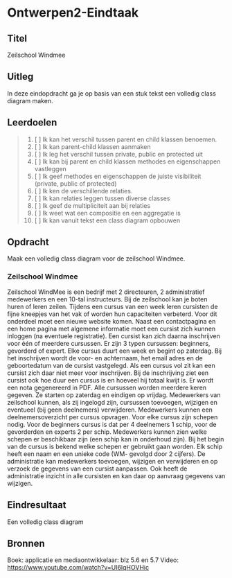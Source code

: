# Ontwerpen2-Eindtaak

## Titel
Zeilschool Windmee
## Uitleg
In deze eindopdracht ga je op basis van een stuk tekst een volledig class diagram maken.

## Leerdoelen

> 1. [ ] Ik kan het verschil tussen parent en child klassen benoemen.
> 2. [ ] Ik kan parent-child klassen aanmaken
> 3. [ ] Ik leg het verschil tussen private, public en protected uit
> 4. [ ] Ik kan bij parent en child klassen methodes en eigenschappen vastleggen
> 5. [ ] Ik geef methodes en eigenschappen de juiste visibiliteit (private, public of protected)
> 6. [ ] Ik ken de verschillende relaties.
> 7. [ ] Ik kan relaties leggen tussen diverse classes
> 8. [ ] Ik geef de multipliciteit aan bij relaties
> 9. [ ] Ik weet wat een compositie en een aggregatie is
>10. [ ] Ik kan vanuit tekst een class diagram opbouwen



## Opdracht
Maak een volledig class diagram voor de zeilschool Windmee.
### Zeilschool Windmee
Zeilschool WindMee is een bedrijf met 2 directeuren, 2 administratief medewerkers en een 10-tal instructeurs. Bij de zeilschool kan je boten huren of leren zeilen. Tijdens een cursus van een week leren cursisten de fijne kneepjes van het vak of worden hun capaciteiten verbeterd. Voor dit onderdeel moet een nieuwe website komen. 
Naast een contactpagina en een home pagina met algemene informatie moet een cursist zich kunnen inloggen (na eventuele registratie). Een cursist kan zich daarna inschrijven voor één of meerdere cursussen. Er zijn 3 typen cursussen: beginners, gevorderd of expert. Elke cursus duurt een week en begint op zaterdag. Bij het inschrijven wordt de voor- en achternaam, het email adres en de geboortedatum van de cursist vastgelegd. 
Als een cursus vol zit kan een cursist zich daar niet meer voor inschrijven. Bij de inschrijving ziet een cursist ook hoe duur een cursus is en hoeveel hij totaal kwijt is. Er wordt een nota gegenereerd in PDF. Alle cursussen worden meerdere keren gegeven. Ze starten op zaterdag en eindigen op vrijdag.
Medewerkers van zeilschool kunnen, als zij ingelogd zijn, cursussen toevoegen, wijzigen en eventueel (bij geen deelnemers) verwijderen. Medewerkers kunnen een deelnemersoverzicht per cursus opvragen. Voor elke cursus zijn schepen nodig. Voor de beginners cursus is dat per 4 deelnemers 1 schip, voor de gevorderden en experts 2 per schip.  Medewerkers kunnen zien welke schepen er beschikbaar zijn (een schip kan in onderhoud zijn). Bij het begin van de cursus is bekend welke schepen er gebruikt gaan worden. Elk schip heeft een naam en een unieke code (WM- gevolgd door 2 cijfers). 
De administratie kan medewerkers toevoegen, wijzigen en verwijderen en op verzoek de gegevens van een cursist aanpassen. Ook heeft de administratie inzicht in alle cursisten en kan daar op aanvraag gegevens van wijzigen.


## Eindresultaat
Een volledig class diagram

## Bronnen
Boek: applicatie en mediaontwikkelaar: blz 5.6 en 5.7
Video: https://www.youtube.com/watch?v=UI6lqHOVHic 
